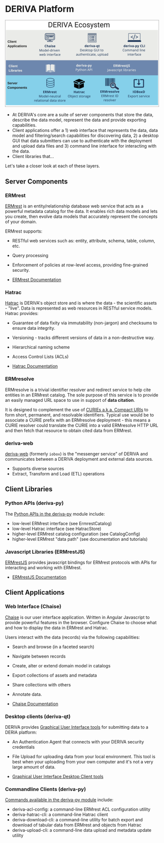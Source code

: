 # DERIVA Platform

![Diagram of DERIVA platform architecture](images/deriva-framework-graphic.png)

* At DERIVA's core are a suite of server components that store the data, describe the data model, represent the data and provide exporting capabilities. 
* Client applications offer a 1) web interface that represents the data, data model and filtering/search capabilities for discovering data, 2) a desktop GUI that data submitters can use to authenticate with the deployment and upload data files and 3) command line interface for interacting with the data.
* Client libraries that...

Let's take a closer look at each of these layers.

## Server Components

### ERMrest

[ERMrest](./ermrest/index.html) is an entity/relationship database web service that acts as a powerful metadata catalog for the data. It enables rich data models and lets you create, then evolve data models that accurately represent the concepts of your domain. 

ERMrest supports:
* RESTful web services such as: entity, attribute, schema, table, column, etc. 
* Query processing
* Enforcement of policies at row-level access, providing fine-grained security.

* [ERMrest Documentation](./ermrest/index.html)

### Hatrac

[Hatrac](./hatrac/index.html) is DERIVA's object store and is where the data - the scientific assets - "live". Data is represented as web resources in RESTful service models. Hatrac provides:

* Guarantee of data fixity via immutability (non-jargon) and checksums to ensure data integrity.
* Versioning - tracks different versions of data in a non-destructive way.
* Hierarchical naming scheme
* Access Control Lists (ACLs)

* [Hatrac Documentation](./hatrac/index.html)

### ERMresolve

ERMresolve is a trivial identifier resolver and redirect service to help cite entities in an ERMrest catalog. The sole purpose of this service is to provide an easily managed URL space to use in support of **data citation**. 

It is designed to complement the use of [CURIEs a.k.a. Compact URIs](http://www.w3.org/TR/curie) to form short, permanent, and resolvable identifiers. Typical use would be to associate a CURIE prefix with an ERMresolve deployment - this means a CURIE resolver could translate the CURIE into a valid ERMresolve HTTP URL and then fetch that resource to obtain cited data from ERMrest.

### deriva-web

[deriva-web](./deriva-web/index.html) (formerly `iobox`) is the "messenger service" of DERIVA and communicates between a DERIVA deployment and external data sources.

* Supports diverse sources
* Extract, Transform and Load (ETL) operations

## Client Libraries

### Python APIs (deriva-py)

The [Python APIs in the deriva-py](./deriva-py/api/deriva.html) module include:

* low-level ERMrest interface (see ErmrestCatalog)
* low-level Hatrac interface (see HatracStore)
* higher-level ERMrest catalog configuration (see CatalogConfig)
* higher-level ERMrest "data path" (see documentation and tutorials)


### Javascript Libraries (ERMrestJS)

[ERMrestJS](./ermrestjs/index.html) provides javascript bindings for ERMrest protocols with APIs for interacting and working with ERMrest.

* [ERMrestJS Documentation](./ermrestjs/index.html)

## Client Applications

### Web Interface (Chaise)

[Chaise](./chaise/index.html) is our user interface application. Written in Angular Javascript to provide powerful features in the browser. Configure Chaise to choose what and how to display the data in ERMrest and Hatrac. 

Users interact with the data (records) via the following capabilities:

* Search and browse (in a faceted search)
* Navigate between records
* Create, alter or extend domain model in catalogs
* Export collections of assets and metadata
* Share collections with others
* Annotate data.

* [Chaise Documentation](./chaise/index.html)

### Desktop clients (deriva-qt)

DERIVA provides [Graphical User Interface tools](./deriva-qt/index.html) for submitting data to a DERIA platform: 

* An Authentication Agent that connects with your DERIVA security credentials
* File Upload for uploading data from your local environment. This tool is best when your uploading from your own computer and it's not a very large amount of data.

* [Graphical User Interface Desktop Client tools](./deriva-qt/index.html)

### Commandline Clients (deriva-py)

[Commands available in the deriva-py module](./deriva-py/cli/commands.html) include:

* deriva-acl-config: a command-line ERMrest ACL configuration utility
* deriva-hatrac-cli: a command-line Hatrac client
* deriva-download-cli: a command-line utility for batch export and download of tabular data from ERMrest and objects from Hatrac 
* deriva-upload-cli: a command-line data upload and metadata update utility